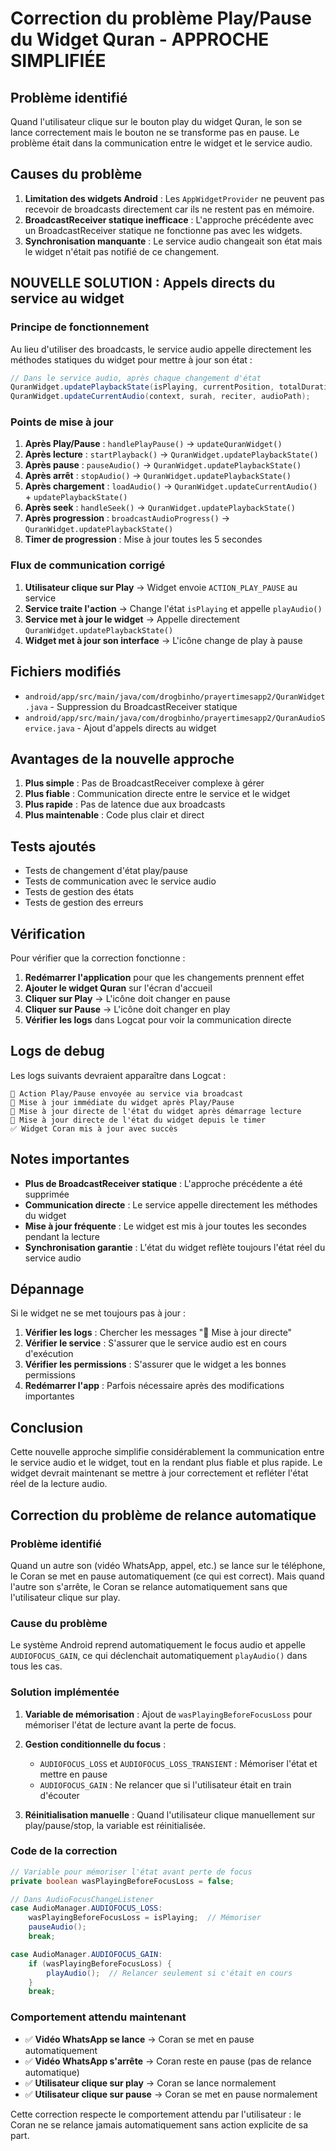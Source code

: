 # Correction du problème Play/Pause du Widget Quran - APPROCHE SIMPLIFIÉE

## Problème identifié

Quand l'utilisateur clique sur le bouton play du widget Quran, le son se lance correctement mais le bouton ne se transforme pas en pause. Le problème était dans la communication entre le widget et le service audio.

## Causes du problème

1. **Limitation des widgets Android** : Les `AppWidgetProvider` ne peuvent pas recevoir de broadcasts directement car ils ne restent pas en mémoire.
2. **BroadcastReceiver statique inefficace** : L'approche précédente avec un BroadcastReceiver statique ne fonctionne pas avec les widgets.
3. **Synchronisation manquante** : Le service audio changeait son état mais le widget n'était pas notifié de ce changement.

## NOUVELLE SOLUTION : Appels directs du service au widget

### Principe de fonctionnement

Au lieu d'utiliser des broadcasts, le service audio appelle directement les méthodes statiques du widget pour mettre à jour son état :

```java
// Dans le service audio, après chaque changement d'état
QuranWidget.updatePlaybackState(isPlaying, currentPosition, totalDuration);
QuranWidget.updateCurrentAudio(context, surah, reciter, audioPath);
```

### Points de mise à jour

1. **Après Play/Pause** : `handlePlayPause()` → `updateQuranWidget()`
2. **Après lecture** : `startPlayback()` → `QuranWidget.updatePlaybackState()`
3. **Après pause** : `pauseAudio()` → `QuranWidget.updatePlaybackState()`
4. **Après arrêt** : `stopAudio()` → `QuranWidget.updatePlaybackState()`
5. **Après chargement** : `loadAudio()` → `QuranWidget.updateCurrentAudio()` + `updatePlaybackState()`
6. **Après seek** : `handleSeek()` → `QuranWidget.updatePlaybackState()`
7. **Après progression** : `broadcastAudioProgress()` → `QuranWidget.updatePlaybackState()`
8. **Timer de progression** : Mise à jour toutes les 5 secondes

### Flux de communication corrigé

1. **Utilisateur clique sur Play** → Widget envoie `ACTION_PLAY_PAUSE` au service
2. **Service traite l'action** → Change l'état `isPlaying` et appelle `playAudio()`
3. **Service met à jour le widget** → Appelle directement `QuranWidget.updatePlaybackState()`
4. **Widget met à jour son interface** → L'icône change de play à pause

## Fichiers modifiés

- `android/app/src/main/java/com/drogbinho/prayertimesapp2/QuranWidget.java` - Suppression du BroadcastReceiver statique
- `android/app/src/main/java/com/drogbinho/prayertimesapp2/QuranAudioService.java` - Ajout d'appels directs au widget

## Avantages de la nouvelle approche

1. **Plus simple** : Pas de BroadcastReceiver complexe à gérer
2. **Plus fiable** : Communication directe entre le service et le widget
3. **Plus rapide** : Pas de latence due aux broadcasts
4. **Plus maintenable** : Code plus clair et direct

## Tests ajoutés

- Tests de changement d'état play/pause
- Tests de communication avec le service audio
- Tests de gestion des états
- Tests de gestion des erreurs

## Vérification

Pour vérifier que la correction fonctionne :

1. **Redémarrer l'application** pour que les changements prennent effet
2. **Ajouter le widget Quran** sur l'écran d'accueil
3. **Cliquer sur Play** → L'icône doit changer en pause
4. **Cliquer sur Pause** → L'icône doit changer en play
5. **Vérifier les logs** dans Logcat pour voir la communication directe

## Logs de debug

Les logs suivants devraient apparaître dans Logcat :

```
🎵 Action Play/Pause envoyée au service via broadcast
🚀 Mise à jour immédiate du widget après Play/Pause
🚀 Mise à jour directe de l'état du widget après démarrage lecture
🚀 Mise à jour directe de l'état du widget depuis le timer
✅ Widget Coran mis à jour avec succès
```

## Notes importantes

- **Plus de BroadcastReceiver statique** : L'approche précédente a été supprimée
- **Communication directe** : Le service appelle directement les méthodes du widget
- **Mise à jour fréquente** : Le widget est mis à jour toutes les secondes pendant la lecture
- **Synchronisation garantie** : L'état du widget reflète toujours l'état réel du service audio

## Dépannage

Si le widget ne se met toujours pas à jour :

1. **Vérifier les logs** : Chercher les messages "🚀 Mise à jour directe"
2. **Vérifier le service** : S'assurer que le service audio est en cours d'exécution
3. **Vérifier les permissions** : S'assurer que le widget a les bonnes permissions
4. **Redémarrer l'app** : Parfois nécessaire après des modifications importantes

## Conclusion

Cette nouvelle approche simplifie considérablement la communication entre le service audio et le widget, tout en la rendant plus fiable et plus rapide. Le widget devrait maintenant se mettre à jour correctement et refléter l'état réel de la lecture audio.

## Correction du problème de relance automatique

### Problème identifié

Quand un autre son (vidéo WhatsApp, appel, etc.) se lance sur le téléphone, le Coran se met en pause automatiquement (ce qui est correct). Mais quand l'autre son s'arrête, le Coran se relance automatiquement sans que l'utilisateur clique sur play.

### Cause du problème

Le système Android reprend automatiquement le focus audio et appelle `AUDIOFOCUS_GAIN`, ce qui déclenchait automatiquement `playAudio()` dans tous les cas.

### Solution implémentée

1. **Variable de mémorisation** : Ajout de `wasPlayingBeforeFocusLoss` pour mémoriser l'état de lecture avant la perte de focus.

2. **Gestion conditionnelle du focus** :

   - `AUDIOFOCUS_LOSS` et `AUDIOFOCUS_LOSS_TRANSIENT` : Mémoriser l'état et mettre en pause
   - `AUDIOFOCUS_GAIN` : Ne relancer que si l'utilisateur était en train d'écouter

3. **Réinitialisation manuelle** : Quand l'utilisateur clique manuellement sur play/pause/stop, la variable est réinitialisée.

### Code de la correction

```java
// Variable pour mémoriser l'état avant perte de focus
private boolean wasPlayingBeforeFocusLoss = false;

// Dans AudioFocusChangeListener
case AudioManager.AUDIOFOCUS_LOSS:
    wasPlayingBeforeFocusLoss = isPlaying;  // Mémoriser
    pauseAudio();
    break;

case AudioManager.AUDIOFOCUS_GAIN:
    if (wasPlayingBeforeFocusLoss) {
        playAudio();  // Relancer seulement si c'était en cours
    }
    break;
```

### Comportement attendu maintenant

- ✅ **Vidéo WhatsApp se lance** → Coran se met en pause automatiquement
- ✅ **Vidéo WhatsApp s'arrête** → Coran reste en pause (pas de relance automatique)
- ✅ **Utilisateur clique sur play** → Coran se lance normalement
- ✅ **Utilisateur clique sur pause** → Coran se met en pause normalement

Cette correction respecte le comportement attendu par l'utilisateur : le Coran ne se relance jamais automatiquement sans action explicite de sa part.
